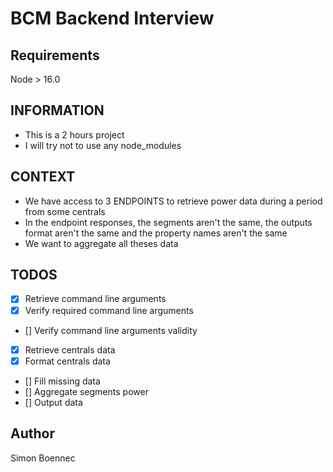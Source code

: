 # BCM Backend Interview

## Requirements

Node > 16.0

## INFORMATION

- This is a 2 hours project
- I will try not to use any node_modules

## CONTEXT

- We have access to 3 ENDPOINTS to retrieve power data during a period from some centrals
- In the endpoint responses, the segments aren't the same, the outputs format aren't the same and the property names aren't the same
- We want to aggregate all theses data

## TODOS

- [X] Retrieve command line arguments
- [X] Verify required command line arguments 
- [] Verify command line arguments validity
- [X] Retrieve centrals data
- [X] Format centrals data
- [] Fill missing data
- [] Aggregate segments power
- [] Output data

## Author

Simon Boennec